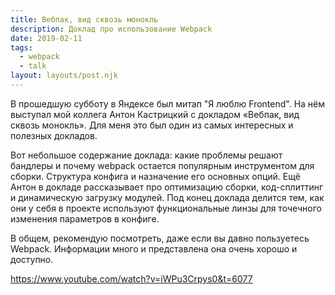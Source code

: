 ```yaml
---
title: Вебпак, вид сквозь монокль
description: Доклад про использование Webpack
date: 2019-02-11
tags:
  - webpack
  - talk
layout: layouts/post.njk
---
```

В прошедшую субботу в Яндексе был митап "Я люблю Frontend". На нём выступал мой коллега Антон Кастрицкий с докладом «Вебпак, вид сквозь монокль». Для меня это был один из самых интересных и полезных докладов.

Вот небольшое содержание доклада: какие проблемы решают бандлеры и почему webpack остается популярным инструментом для сборки. Структура конфига и назначение его основных опций. Ещё Антон в докладе рассказывает про оптимизацию сборки, код-сплиттинг и динамическую загрузку модулей. Под конец доклада делится тем, как они у себя в проекте используют функциональные линзы для точечного изменения параметров в конфиге.

В общем, рекомендую посмотреть, даже если вы давно пользуетесь Webpack. Информации много и представлена она очень хорошо и доступно.

https://www.youtube.com/watch?v=iWPu3Crpys0&t=6077
